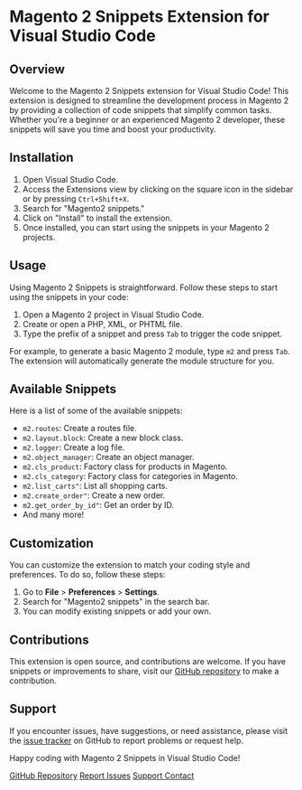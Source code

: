 # Magento 2 Snippets Extension for Visual Studio Code

## Overview

Welcome to the Magento 2 Snippets extension for Visual Studio Code! This extension is designed to streamline the development process in Magento 2 by providing a collection of code snippets that simplify common tasks. Whether you're a beginner or an experienced Magento 2 developer, these snippets will save you time and boost your productivity.

## Installation

1. Open Visual Studio Code.
2. Access the Extensions view by clicking on the square icon in the sidebar or by pressing `Ctrl+Shift+X`.
3. Search for "Magento2 snippets."
4. Click on "Install" to install the extension.
5. Once installed, you can start using the snippets in your Magento 2 projects.

## Usage

Using Magento 2 Snippets is straightforward. Follow these steps to start using the snippets in your code:

1. Open a Magento 2 project in Visual Studio Code.
2. Create or open a PHP, XML, or PHTML file.
3. Type the prefix of a snippet and press `Tab` to trigger the code snippet.

For example, to generate a basic Magento 2 module, type `m2` and press `Tab`. The extension will automatically generate the module structure for you.

## Available Snippets

Here is a list of some of the available snippets:

- `m2.routes`: Create a routes file.
- `m2.layout.block`: Create a new block class.
- `m2.logger`: Create a log file.
- `m2.object_manager`: Create an object manager.
- `m2.cls_product`: Factory class for products in Magento.
- `m2.cls_category`: Factory class for categories in Magento.
- `m2.list_carts"`: List all shopping carts.
- `m2.create_order"`: Create a new order.
- `m2.get_order_by_id"`: Get an order by ID.
- And many more!

## Customization

You can customize the extension to match your coding style and preferences. To do so, follow these steps:

1. Go to **File** > **Preferences** > **Settings**.
2. Search for "Magento2 snippets" in the search bar.
3. You can modify existing snippets or add your own.

## Contributions

This extension is open source, and contributions are welcome. If you have snippets or improvements to share, visit our [GitHub repository](https://github.com/jamacio/magento2-snippets) to make a contribution.

## Support

If you encounter issues, have suggestions, or need assistance, please visit the [issue tracker](https://github.com/jamacio/magento2-snippets/issues) on GitHub to report problems or request help.

Happy coding with Magento 2 Snippets in Visual Studio Code!

[GitHub Repository](https://github.com/jamacio/magento2-snippets)
[Report Issues](https://github.com/jamacio/magento2-snippets/issues)
[Support Contact](mailto:jamacio@hotmail.com)
